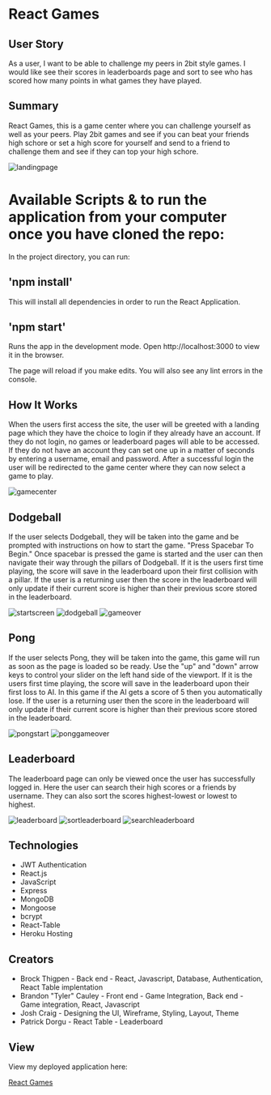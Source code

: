# React Games

## User Story

As a user, I want to be able to challenge my peers in 2bit style games. I would like see their scores in leaderboards page and sort to see who has scored how many points in what games they have played. 


## Summary
React Games, this is a game center where you can challenge yourself as well as your peers. Play 2bit games and see if you can beat your friends high schore or set a high score for yourself and send to a friend to challenge them and see if they can top your high schore. 

<img src="./client/src/images/landingpage.jpg" alt="landingpage"/>

# Available Scripts & to run the application from your computer once you have cloned the repo:
In the project directory, you can run:

## 'npm install'
This will install all dependencies in order to run the React Application.

## 'npm start'
Runs the app in the development mode.
Open http://localhost:3000 to view it in the browser.

The page will reload if you make edits.
You will also see any lint errors in the console.


## How It Works
When the users first access the site, the user will be greeted with a landing page which they have the choice to login if they already have an account. If they do not login, no games or leaderboard pages will able to be accessed. If they do not have an account they can set one up in a matter of seconds by entering a username, email and password. After a successful login the user will be redirected to the game center where they can now select a game to play.


<img src="./client/src/images/gamecenter.jpg" alt="gamecenter"/>

## Dodgeball
If the user selects Dodgeball, they will be taken into the game and be prompted with instructions on how to start the game. "Press Spacebar To Begin." Once spacebar is pressed the game is started and the user can then navigate their way through the pillars of Dodgeball. If it is the users first time playing, the score will save in the leaderboard upon their first collision with a pillar. If the user is a returning user then the score in the leaderboard will only update if their current score is higher than their previous score stored in the leaderboard. 

<img src="./client/src/images/dodgeballstartscreen.jpg" alt="startscreen"/>

<img src="./client/src/images/dodgeball.jpg" alt="dodgeball"/>

<img src="./client/src/images/dodgeballgameover.jpg" alt="gameover"/>

## Pong
If the user selects Pong, they will be taken into the game, this game will run as soon as the page is loaded so be ready. Use the "up" and "down" arrow keys to control your slider on the left hand side of the viewport. If it is the users first time playing, the score will save in the leaderboard upon their first loss to AI. In this game if the AI gets a score of 5 then you automatically lose. If the user is a returning user then the score in the leaderboard will only update if their current score is higher than their previous score stored in the leaderboard. 

<img src="./client/src/images/pongstart.jpg" alt="pongstart"/>

<img src="./client/src/images/ponggameover.jpg" alt="ponggameover"/>

## Leaderboard
The leaderboard page can only be viewed once the user has successfully logged in. Here the user can search their high scores or a friends by username. They can also sort the scores highest-lowest or lowest to highest. 

<img src="./client/src/images/leaderboard.jpg" alt="leaderboard"/>

<img src="./client/src/images/sortleaderboard.jpg" alt="sortleaderboard"/>

<img src="./client/src/images/searchleaderboard.jpg" alt="searchleaderboard"/>

## Technologies
<ul>
<li>JWT Authentication</li>
<li>React.js</li>
<li>JavaScript</li>
<li>Express</li>
<li>MongoDB</li>
<li>Mongoose</li>
<li>bcrypt</li>
<li>React-Table</li>
<li>Heroku Hosting</li>
</ul>


## Creators
<ul>
<li>Brock Thigpen - Back end - React, Javascript, Database, Authentication, React Table implentation</li>
<li>Brandon "Tyler" Cauley - Front end - Game Integration, Back end - Game integration, React, Javascript</li>
<li>Josh Craig - Designing the UI, Wireframe, Styling, Layout, Theme</li>
<li>Patrick Dorgu - React Table - Leaderboard</li>
</ul>

## View
View my deployed application here:

<a href="https://reactgames.herokuapp.com/">React Games</a>

